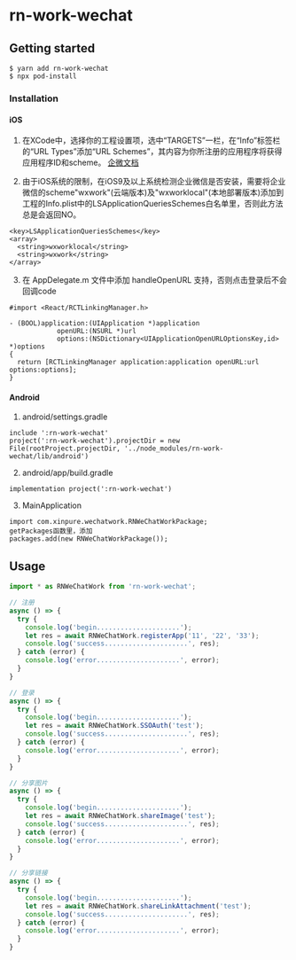 # rn-work-wechat

## Getting started

```
$ yarn add rn-work-wechat
$ npx pod-install
```

### Installation

#### iOS

1. 在XCode中，选择你的工程设置项，选中“TARGETS”一栏，在“Info”标签栏的“URL Types”添加“URL Schemes”，其内容为你所注册的应用程序将获得应用程序ID和scheme。
[企微文档](https://developer.work.weixin.qq.com/document/path/91193#%E6%90%AD%E5%BB%BA%E5%BC%80%E5%8F%91%E7%8E%AF%E5%A2%83)

2. 由于iOS系统的限制，在iOS9及以上系统检测企业微信是否安装，需要将企业微信的scheme"wxwork"(云端版本)及"wxworklocal"(本地部署版本)添加到工程的Info.plist中的LSApplicationQueriesSchemes白名单里，否则此方法总是会返回NO。

```
<key>LSApplicationQueriesSchemes</key>
<array>
  <string>wxworklocal</string>
  <string>wxwork</string>
</array>
```

3. 在 AppDelegate.m 文件中添加 handleOpenURL 支持，否则点击登录后不会回调code

```
#import <React/RCTLinkingManager.h>

- (BOOL)application:(UIApplication *)application
            openURL:(NSURL *)url
            options:(NSDictionary<UIApplicationOpenURLOptionsKey,id> *)options
{
  return [RCTLinkingManager application:application openURL:url options:options];
}
```

#### Android
1. android/settings.gradle
```
include ':rn-work-wechat'
project(':rn-work-wechat').projectDir = new File(rootProject.projectDir, '../node_modules/rn-work-wechat/lib/android')
```
2. android/app/build.gradle
```
implementation project(':rn-work-wechat')
```
3. MainApplication
```
import com.xinpure.wechatwork.RNWeChatWorkPackage;
getPackages函数里，添加
packages.add(new RNWeChatWorkPackage());
```

## Usage
```javascript
import * as RNWeChatWork from 'rn-work-wechat';

// 注册
async () => {
  try {
    console.log('begin.....................');
    let res = await RNWeChatWork.registerApp('11', '22', '33');
    console.log('success.....................', res);
  } catch (error) {
    console.log('error.....................', error);
  }
}

// 登录
async () => {
  try {
    console.log('begin.....................');
    let res = await RNWeChatWork.SSOAuth('test');
    console.log('success.....................', res);
  } catch (error) {
    console.log('error.....................', error);
  }
}

// 分享图片
async () => {
  try {
    console.log('begin.....................');
    let res = await RNWeChatWork.shareImage('test');
    console.log('success.....................', res);
  } catch (error) {
    console.log('error.....................', error);
  }
}

// 分享链接
async () => {
  try {
    console.log('begin.....................');
    let res = await RNWeChatWork.shareLinkAttachment('test');
    console.log('success.....................', res);
  } catch (error) {
    console.log('error.....................', error);
  }
}
```

